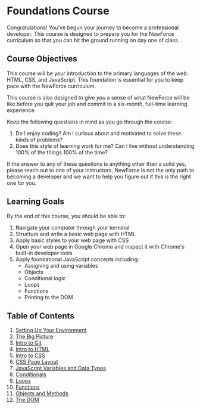 # Foundations Course

Congratulations! You've begun your journey to become a professional developer. This course is designed to prepare you for the NewForce curriculum so that you can hit the ground running on day one of class.

## Course Objectives

This course will be your introduction to the primary languages of the web: HTML, CSS, and JavaScript. This foundation is essential for you to keep pace with the NewForce curriculum.

This course is also designed to give _you_ a sense of what NewForce will be like before you quit your job and commit to a six-month, full-time learning experience.

 Keep the following questions in mind as you go through the course:
1. Do I enjoy coding? Am I curious about and motivated to solve these kinds of problems?
1. Does this style of learning work for me? Can I live without understanding 100% of the things 100% of the time? 

If the answer to any of these questions is anything other than a solid yes, please reach out to one of your instructors. NewForce is not the only path to becoming a developer and we want to help you figure out if this is the right one for you.

## Learning Goals
By the end of this course, you should be able to:
1. Navigate your computer through your terminal
1. Structure and write a basic web page with HTML
1. Apply basic styles to your web page with CSS
1. Open your web page in Google Chrome and inspect it with Chrome's built-in developer tools
1. Apply foundational JavaScript concepts including:
   - Assigning and using variables
   - Objects 
    - Conditional logic 
    - Loops
    - Functions
    - Printing to the DOM
    

## Table of Contents
1. [Setting Up Your Environment](chapters/ENVIRONMENT.md)
1. [The Big Picture](chapters/THE_BIG_PICTURE.md)
1. [Intro to Git](chapters/GIT.md)
1. [Intro to HTML](chapters/HTML.md)
1. [Intro to CSS](chapters/CSS.md)
1. [CSS Page Layout](chapters/CSS_LAYOUT.md)
1. [JavaScript Variables and Data Types](chapters/VARIABLES_AND_DATATYPES.md)
1. [Conditionals](chapters/CONDITIONALS.md)
1. [Loops](chapters/LOOPS.md)
1. [Functions](chapters/FUNCTIONS.md)
1. [Objects and Methods](chapters/METHODS.md)
1. [The DOM](chapters/THE_DOM.md)







